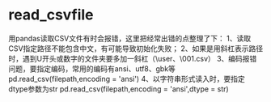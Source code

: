 # read_csvfile
用pandas读取CSV文件有时会报错，这里把经常出错的点整理了下：
1、读取CSV指定路径不能包含中文，有可能导致初始化失败；
2、如果是用斜杠表示路径时，遇到U开头或数字的文件夹要多加一斜杠（\\user、\\001.csv）
3、编码报错问题，要指定编码，常用的编码有ansi、utf8、gbk等
pd.read_csv(filepath,encoding = 'ansi')
4、以字符串形式读入时，要指定dtype参数为str
pd.read_csv(filepath,encoding = 'ansi',dtype = str)
